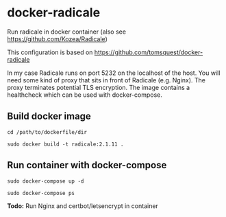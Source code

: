 # docker-radicale
Run radicale in docker container (also see https://github.com/Kozea/Radicale)

This configuration is based on https://github.com/tomsquest/docker-radicale

In my case Radicale runs on port 5232 on the localhost of the host. You will need some kind of proxy that sits in front of Radicale (e.g. Nginx). The proxy terminates potential TLS encryption. The image contains a healthcheck which can be used with docker-compose.

## Build docker image

`cd /path/to/dockerfile/dir`

`sudo docker build -t radicale:2.1.11 .`

## Run container with docker-compose

`sudo docker-compose up -d`

`sudo docker-compose ps`

**Todo:** Run Nginx and certbot/letsencrypt in container 
